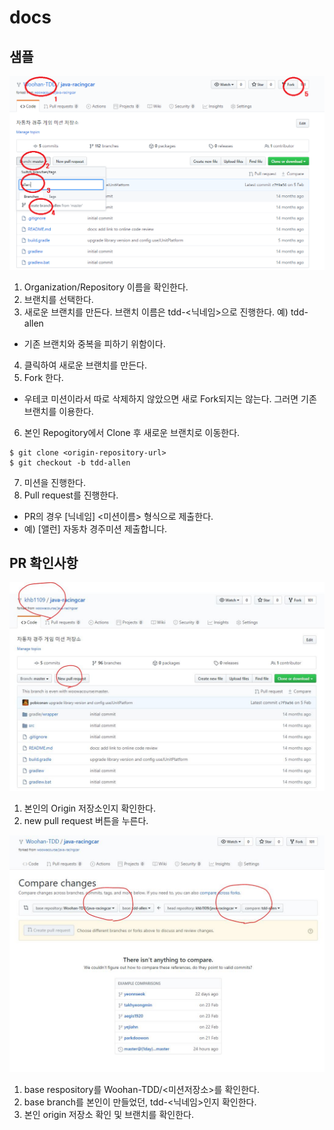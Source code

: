 # docs


## 샘플
![sample](./img/fork.png)
1. Organization/Repository 이름을 확인한다.
2. 브랜치를 선택한다.
3. 새로운 브랜치를 만든다. 브랜치 이름은 tdd-<닉네임>으로 진행한다. 예) tdd-allen
  - 기존 브랜치와 중복을 피하기 위함이다. 
4. 클릭하여 새로운 브랜치를 만든다.
5. Fork 한다.
  - 우테코 미션이라서 따로 삭제하지 않았으면 새로 Fork되지는 않는다. 그러면 기존 브랜치를 이용한다.
6. 본인 Repogitory에서 Clone 후 새로운 브랜치로 이동한다.
  ```
  $ git clone <origin-repository-url>
  $ git checkout -b tdd-allen
  ```
7. 미션을 진행한다.
8. Pull request를 진행한다. 
  - PR의 경우 [닉네임] <미션이름> 형식으로 제출한다. 
  - 예) [앨런] 자동차 경주미션 제출합니다.


## PR 확인사항
![pr1](./img/pr1.JPG)
1. 본인의 Origin 저장소인지 확인한다.
2. new pull request 버튼을 누른다.

![pr2](./img/pr2.JPG)
1. base respository를 Woohan-TDD/<미션저장소>를 확인한다.
2. base branch를 본인이 만들었던, tdd-<닉네임>인지 확인한다.
3. 본인 origin 저장소 확인 및 브랜치를 확인한다.